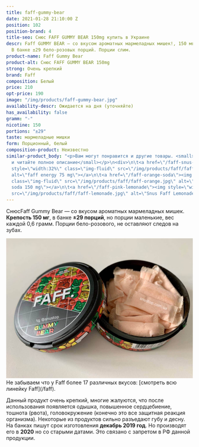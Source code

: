 ```yaml
---
title: faff-gummy-bear
date: 2021-01-28 21:10:00 Z
position: 102
position-brand: 4
title-seo: Снюс FAFF GUMMY BEAR 150mg купить в Украине
descr: Faff GUMMY BEAR — со вкусом ароматных мармеладных мишек!, 150 мг никотина.
  В банке ±29 бело-розовых порций. Порции слим.
product-name: Faff Gummy Bear
product-alt: Снюс FAFF GUMMY BEAR 150mg
strong: Очень крепкий
brand: Faff
composition: Белый
price: 210
opt-price: 190
image: "/img/products/faff-gummy-bear.jpg"
availability-descr: Ожидается на дня (уточняйте)
has_availability: false
gramm: "-"
nicotine: 150
portions: "±29"
taste: мармеладные мишки
form: Порционный, белый
composition-product: Неизвестно
similar-product_body: "<p>Вам могут понравится и другие товары. <small>Жмите на картинки
  и читайте полное описание</small></p>\n<div>\n\t<a href=\"/faff-snus-energy\"><img
  style=\"width:32%\" class=\"img-fluid\" src=\"/img/products/faff/faff-redbull.jpg\"
  alt=\"faff energy 75 mg\"></a>\n\t<a href=\"/faff-orange-soda\"><img style=\"width:32%\"
  class=\"img-fluid\" src=\"/img/products/faff/faff-orange.jpg\" alt=\"faff orange
  soda 150 mg\"></a>\n\t<a href=\"/faff-pink-lemonade\"><img style=\"width:32%\" class=\"img-fluid\"
  src=\"/img/products/faff/faff-lemonade.jpg\" alt=\"Snus Faff Lemonade 150 mg\"></a>\n</div>"
---
```


СнюсFaff Gummy Bear — со вкусом ароматных мармеладных мишек. **Крепость 150 мг**, в банке **±29 порций**, но порции маленькие, вес каждой 0,6 грамм. Порции бело-розового, не оставляют следов на зубах.
<div class="mb-3">
<img class="img-fluid" src="/img/products/faff/open/gummy-bear.jpg" alt="Снюс faff gummy bear 150 mg">
</div>
Не забываем что у Faff более 17 различных вкусов: [смотреть всю линейку Faff](/faff).

Данный продукт очень крепкий, многие жалуются, что после использования появляется одышка, повышенное сердцебиение, тошнота (рвота), головокружение (конечно это все защитная реакция организма). Некоторые из продуктов сильно разъедают губу и десну.
На банках пишут срок изготовления **декабрь 2019 год**. Но производят его в **2020** но со старыми датами. Это связано с запретом в РФ данной продукции.